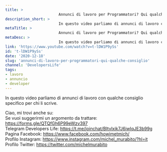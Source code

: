 ```yaml
---
title: > 
                        Annunci di lavoro per Programmatori? Qui qualche consiglio
description_short: > 
                        In questo video parliamo di annunci di lavoro con qualche consiglio specifico per chi li scrive. Ciao, mi trovi anche su: Se vuoi ...
metaTitle: > 
                        Annunci di lavoro per Programmatori? Qui qualche consiglio
metaDesc: > 
                        In questo video parliamo di annunci di lavoro con qualche consiglio specifico per chi li scrive. Ciao, mi trovi anche su: Se vuoi ...
link: 'https://www.youtube.com/watch?v=t-lDW1P9ySs'
id: 't-lDW1P9ySs'
date: '2020-12-18'
slug: 'annunci-di-lavoro-per-programmatori-qui-qualche-consiglio'
channel: 'DevelopersLife'
tags: 
- lavoro
- annuncio
- developer
---
```

In questo video parliamo di annunci di lavoro con qualche consiglio specifico per chi li scrive.  
  
  
Ciao, mi trovi anche su:  
Se vuoi suggerirmi un argomento da trattare: https://forms.gle/QTQfGh6P99eWzv397  
Telegram Developers Life: https://t.me/joinchat/BItvlxik7J6iwIqJE3b99g  
Pagina Facebook: https://www.facebook.com/howimetmich/  
Profilo Instagram: https://www.instagram.com/michel_murabito/?hl=it  
Profilo Twitter: https://twitter.com/michelmurabito